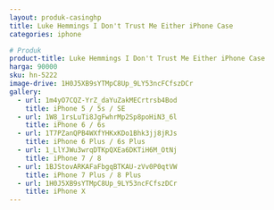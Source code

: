 ```yaml
---
layout: produk-casinghp
title: Luke Hemmings I Don't Trust Me Either iPhone Case
categories: iphone

# Produk
product-title: Luke Hemmings I Don't Trust Me Either iPhone Case
harga: 90000
sku: hn-5222
image-drive: 1H0J5XB9sYTMpC8Up_9LY53ncFCfszDCr
gallery:
  - url: 1m4yO7CQZ-YrZ_daYuZakMECrtrsb4Bod
    title: iPhone 5 / 5s / SE
  - url: 1W8_1rsLuTi8JgFwhrMp2Sp8poHiN3_6l
    title: iPhone 6 / 6s
  - url: 1T7PZanQPB4WXfYHKxKDo1Bhk3jj8jRJs
    title: iPhone 6 Plus / 6s Plus
  - url: 1_LlYJWu3wrqDTKpQXEa6DKTiH6M_OtNj
    title: iPhone 7 / 8
  - url: 1BJStovARKAFaFbgqBTKAU-zVv0P0qtVW
    title: iPhone 7 Plus / 8 Plus
  - url: 1H0J5XB9sYTMpC8Up_9LY53ncFCfszDCr
    title: iPhone X
---
```

